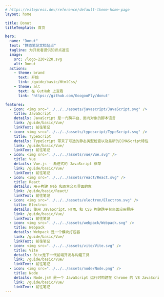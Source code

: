 ```yaml
---
# https://vitepress.dev/reference/default-theme-home-page
layout: home

title: Donut
titleTemplate: 首页

hero:
  name: "Donut"
  text: "静态笔记文档站点"
  tagline: 为开发者提供知识点速览
  image:
    src: /logo-220×220.svg
    alt: Donut
  actions:
    - theme: brand
      text: 开始
      link: /guide/basic/HtmlCss/
    - theme: alt
      text: 在 GutHub 上查看
      link: 'https://github.com/GoogooFly/donut'

features:
  - icon: <img src="../../../assets/javascript/JavaScript.svg" />
    title: JavaScript
    details: JavaScript 是一门跨平台、面向对象的脚本语言
    link: /guide/basic/Vue/
    linkText: 前往笔记
  - icon: <img src="../../../assets/typescript/TypeScript.svg" />
    title: TypeScript
    details: TypeScript 带来了可选的静态类型检查以及最新的ECMAScript特性
    link: /guide/basic/Vue/
    linkText: 前往笔记
  - icon: <img src="../../../assets/vue/Vue.svg" />
    title: Vue
    details: Vue.js - 渐进式的 JavaScript 框架
    link: /guide/basic/Vue/
    linkText: 前往笔记
  - icon: <img src="../../../assets/react/React.svg" />
    title: React
    details: 用于构建 Web 和原生交互界面的库
    link: /guide/basic/React/
    linkText: 前往笔记
  - icon: <img src="../../../assets/electron/Electron.svg" />
    title: Electron
    details: 使用 JavaScript、HTML 和 CSS 构建跨平台桌面应用程序
    link: /guide/basic/Vue/
    linkText: 前往笔记
  - icon: <img src="../../../assets/webpack/Webpack.svg" />
    title: Webpack
    details: Webpack 是一个模块打包器
    link: /guide/basic/Vue/
    linkText: 前往笔记
  - icon: <img src="../../../assets/vite/Vite.svg" />
    title: Vite
    details: Bite是下一代前端开发与构建工具
    link: /guide/basic/Vue/
    linkText: 前往笔记
  - icon: <img src="../../../assets/node/Node.png" />
    title: Node
    details: Node.js® 是一个 JavaScript 运行时构建在 Chrome 的 V8 JavaScript 引擎
    link: /guide/basic/Vue/
    linkText: 前往笔记
---
```


